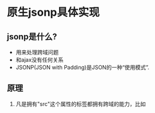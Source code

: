 # 原生jsonp具体实现

## jsonp是什么?
- 用来处理跨域问题
- 和ajax没有任何关系
- JSONP(JSON with Padding)是JSON的一种“使用模式”.
## 原理
1. 凡是拥有"src"这个属性的标签都拥有跨域的能力，比如<script>、<img>、<iframe>...
 - 比如常见的cdn
 - 实际上就是将常用的函数放到一个js文件,在当前页面末尾引用
2. json是传输数据的,并且和js代码天生合拍
 - 将json数据放到js代码中返回,便可直接使用
 - 数据不必非要是json格式
## jsonp的使用
- 先上代码：

```js

    //http://www.baidu.com?aa=11&callback=my_jsonp04349289664328899
    var jsonp = function(url,param,callback){
        //处理url地址,查找？，如果没有？这个变量就有一个"?"，有？这个变量接收一个&
        var querystring = url.indexOf("?") == -1?"?":"&";

        //处理参数{xx:xx}
        for(var k in param) {
            querystring += k + "=" + param[k] + '&';//?k=para[k]
        }

        //处理回调函数名
        var random = Math.random().toString().replace(".","");
        var cbval = "my_jsonp" + random;
        var cb = "callback="+cbval;

        querystring += cb;

        var script = document.createElement("script");
        script.src = url + querystring;

        //把回调函数的名字附给window
        window[cbval] = function(param) {
            //这里执行回调的操作，用回调来处理参数
          callback(param);
          //拿到了就删掉这个script
          document.body.removeChild(script);
        };
        document.body.appendChild(script);
    }

    jsonp(
        "https://www.baidu.com",
        {aa:11},
        function(){
            console.log(param);
        }
        );

```


## 思路：

1. 先抽象需要处理的字符串
2. 处理完url，创建一个新的script标签挂到页面上
3. 把处理好的回调函数挂到window对象上
4. 回调完再删掉script

## 步骤

1. 随便拿个地址，比如百度。
   - http://www.baidu.com?aa=11&callback=my_jsonp04349289664328899
   - 要处理的就是地址（?及之前的内容）
   - 参数（?后面的内容）
   - 回调函数

```js
var jsonp = function(url,para,callback){}
```

2. 开始处理url地址
   - 域名是我们自己传进去的，所以只要处理?之后的内容就好了

```js

var queryString = url.indexOf("?") == -1?"?":"&";
//看url里面有没有?，如果有说明只要传参数就好了，没有的话queryString默认是?

//给地址传参数一般都是要好几个，所以这里的数据格式是一个对象，如{aa:11}
for(var k in para) {
  queryString += k + '=' + para[k] + '&';
  //?aa=11&
}

```

3. 处理回调函数

   - 仿jQ的思路，函数名随机，避免和页面的某个函数重名
   - 需要一个随机非浮点数
   - 参数名

   ```js
   var random = Math.random().toString().replace(".","");//随机非浮点数
   var cbvalue = "jp" + random;//不能用数字开头做函数名
   var cb = "callback=" + cbvalue;//callback = jp016548432158485
   queryString += cb;//放到处理url字符串的后面
   ```

4. 创建一个script

```js
var script = document.createElement("script");
script.src = queryString;
document.body.appendChild(script);
```

5. 把回调函数挂载到页面上，并传参

```js
window[cbvalue] = function(para){
  callback(para);
  //拿完了参数就删掉，过河拆桥
  document.body.removeChild(script);
}
```

6. 完成，尝试调用

```js
jsonp("www.jd.com",{num:10},function(){
  console.log(para);
})
```

